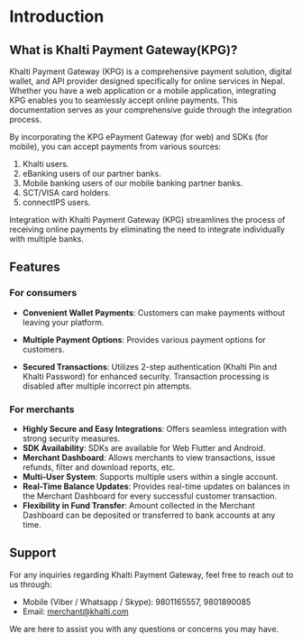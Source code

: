 # Introduction


## What is Khalti Payment Gateway(KPG)?

Khalti Payment Gateway (KPG) is a comprehensive payment solution, digital wallet, and API provider designed specifically for online services in Nepal. Whether you have a web application or a mobile application, integrating KPG enables you to seamlessly accept online payments. This documentation serves as your comprehensive guide through the integration process.

By incorporating the KPG ePayment Gateway (for web) and SDKs (for mobile), you can accept payments from various sources:

1. Khalti users.
2. eBanking users of our partner banks.
3. Mobile banking users of our mobile banking partner banks.
4. SCT/VISA card holders.
5. connectIPS users.

Integration with Khalti Payment Gateway (KPG) streamlines the process of receiving online payments by eliminating the need to integrate individually with multiple banks.



## Features

### For consumers

- **Convenient Wallet Payments**: Customers can make payments without leaving your platform.

- **Multiple Payment Options**: Provides various payment options for customers.

- **Secured Transactions**: Utilizes 2-step authentication (Khalti Pin and Khalti Password) for enhanced security. 		Transaction processing is disabled after multiple incorrect pin attempts.

### For merchants

- **Highly Secure and Easy Integrations**: Offers seamless integration with strong security measures.
- **SDK Availability**: SDKs are available for Web Flutter and Android.
- **Merchant Dashboard**: Allows merchants to view transactions, issue refunds, filter and download reports, etc.
- **Multi-User System**: Supports multiple users within a single account.
- **Real-Time Balance Updates**: Provides real-time updates on balances in the Merchant Dashboard for every successful customer transaction.
- **Flexibility in Fund Transfer**: Amount collected in the Merchant Dashboard can be deposited or transferred to bank    accounts at any time.


## Support

For any inquiries regarding Khalti Payment Gateway, feel free to reach out to us through:

+ Mobile (Viber / Whatsapp / Skype): 9801165557, 9801890085
+ Email: merchant@khalti.com

We are here to assist you with any questions or concerns you may have.

